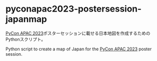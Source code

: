 # pyconapac2023-postersession-japanmap
[PyCon APAC 2023](https://2023-apac.pycon.jp/)ポスターセッションに載せる日本地図を作成するためのPythonスクリプト。

Python script to create a map of Japan for the [PyCon APAC 2023](https://2023-apac.pycon.jp/) poster session.
